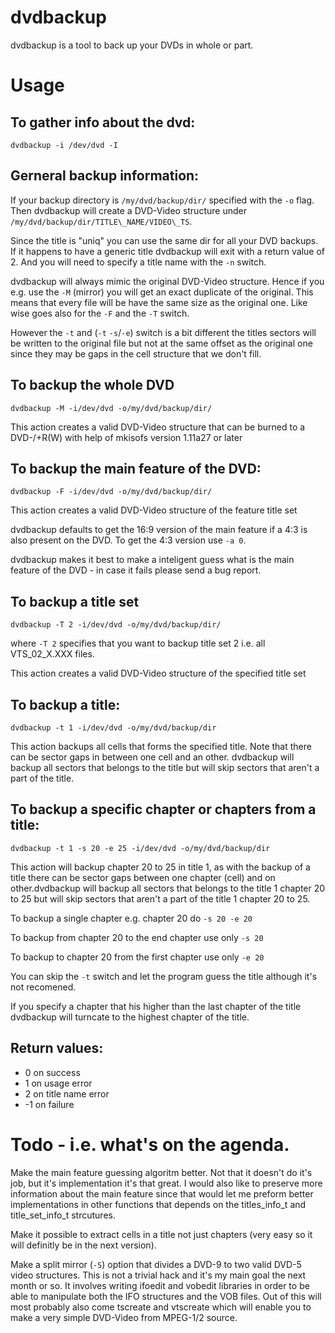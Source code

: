 # dvdbackup

dvdbackup is a tool to back up your DVDs in whole or part.

# Usage

## To gather info about the dvd:

    dvdbackup -i /dev/dvd -I

## Gerneral backup information:

If your backup directory is `/my/dvd/backup/dir/` specified with the
`-o` flag. Then dvdbackup will create a DVD-Video structure under
`/my/dvd/backup/dir/TITLE\_NAME/VIDEO\_TS`.

Since the title is "uniq" you can use the same dir for all your DVD
backups. If it happens to have a generic title dvdbackup will exit
with a return value of 2. And you will need to specify a title name
with the `-n` switch.

dvdbackup will always mimic the original DVD-Video structure. Hence if
you e.g. use the `-M` (mirror) you will get an exact duplicate of the
original. This means that every file will be have the same size as the
original one. Like wise goes also for the `-F` and the `-T` switch.

However the `-t` and (`-t` `-s`/`-e`) switch is a bit different the
titles sectors will be written to the original file but not at the
same offset as the original one since they may be gaps in the cell
structure that we don't fill.

## To backup the whole DVD

    dvdbackup -M -i/dev/dvd -o/my/dvd/backup/dir/

This action creates a valid DVD-Video structure that can be burned to
a DVD-/+R(W) with help of mkisofs version 1.11a27 or later

## To backup the main feature of the DVD:

    dvdbackup -F -i/dev/dvd -o/my/dvd/backup/dir/

This action creates a valid DVD-Video structure of the feature title
set

dvdbackup defaults to get the 16:9 version of the main feature if a
4:3 is also present on the DVD.  To get the 4:3 version use `-a 0`.

dvdbackup makes it best to make a inteligent guess what is the main
feature of the DVD - in case it fails please send a bug report.

## To backup a title set

    dvdbackup -T 2 -i/dev/dvd -o/my/dvd/backup/dir/

where `-T 2` specifies that you want to backup title set 2 i.e. all
VTS\_02\_X.XXX files.

This action creates a valid DVD-Video structure of the specified title
set

## To backup a title:

    dvdbackup -t 1 -i/dev/dvd -o/my/dvd/backup/dir

This action backups all cells that forms the specified title. Note
that there can be sector gaps in between one cell and an
other. dvdbackup will backup all sectors that belongs to the title but
will skip sectors that aren't a part of the title.

## To backup a specific chapter or chapters from a title:

    dvdbackup -t 1 -s 20 -e 25 -i/dev/dvd -o/my/dvd/backup/dir

This action will backup chapter 20 to 25 in title 1, as with the
backup of a title there can be sector gaps between one chapter (cell)
and on other.dvdbackup will backup all sectors that belongs to the
title 1 chapter 20 to 25 but will skip sectors that aren't a part of
the title 1 chapter 20 to 25.

To backup a single chapter e.g. chapter 20 do `-s 20 -e 20`

To backup from chapter 20 to the end chapter use only `-s 20`

To backup to chapter 20 from the first chapter use only `-e 20`

You can skip the `-t` switch and let the program guess the title
although it's not recomened.

If you specify a chapter that his higher than the last chapter of the
title dvdbackup will turncate to the highest chapter of the title.

## Return values:
* 0 on success
* 1 on usage error
* 2 on title name error
* -1 on failure

# Todo - i.e. what's on the agenda.

Make the main feature guessing algoritm better. Not that it doesn't do
it's job, but it's implementation it's that great. I would also like
to preserve more information about the main feature since that would
let me preform better implementations in other functions that depends
on the titles\_info\_t and title\_set\_info\_t strcutures.

Make it possible to extract cells in a title not just chapters (very
easy so it will definitly be in the next version).

Make a split mirror (`-S`) option that divides a DVD-9 to two valid
DVD-5 video structures. This is not a trivial hack and it's my main
goal the next month or so. It involves writing ifoedit and vobedit
libraries in order to be able to manipulate both the IFO structures
and the VOB files. Out of this will most probably also come tscreate
and vtscreate which will enable you to make a very simple DVD-Video
from MPEG-1/2 source.
